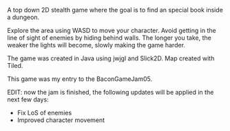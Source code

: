 A top down 2D stealth game where the goal is to find an special book inside a dungeon.

Explore the area using WASD to move your character. Avoid getting in the line of sight of enemies by hiding behind walls. The longer you take, the weaker the lights will become, slowly making the game harder.

The game was created in Java using jwjgl and Slick2D. Map created with Tiled.

This game was my entry to the BaconGameJam05.

EDIT: now the jam is finished, the following updates will be applied in the next few days:

- Fix LoS of enemies
- Improved character movement
